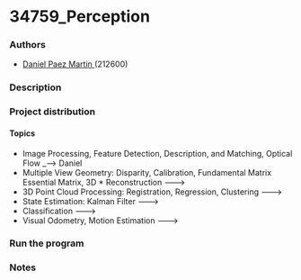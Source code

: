 # 34759_Perception 

### Authors

* [Daniel Paez Martin ](https://github.com/DanielPM98) (212600)

### Description


### Project distribution
#### Topics
* Image Processing, Feature Detection, Description, and Matching, Optical Flow _--> Daniel
* Multiple View Geometry: Disparity, Calibration, Fundamental Matrix Essential Matrix, 3D * Reconstruction --->
* 3D Point Cloud Processing: Registration, Regression, Clustering --->
* State Estimation: Kalman Filter --->
* Classification ---> 
* Visual Odometry, Motion Estimation --->

### Run the program


### Notes
